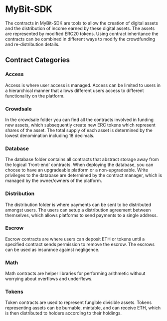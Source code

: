 # MyBit-SDK 
The contracts in MyBit-SDK are tools to allow the creation of digital assets and the distribution of income earned by these digital assets. The assets are represented by modified ERC20 tokens. Using contract inheritance the contracts can be combined in different ways to modify the crowdfunding and re-distribution details. 


## Contract Categories

### Access 
Access is where user access is managed. Access can be limited to users in a hierarchical manner that allows different users access to different functionality on the platform. 

### Crowdsale 
In the crowdsale folder you can find all the contracts involved in funding new assets, which subsequently create new ERC tokens which represent shares of the asset. The total supply of each asset is determined by the lowest denomination including 18 decimals.

### Database 
The database folder contains all contracts that abstract storage away from the logical 'front-end' contracts. When deploying the database, you can choose to have an upgradeable platform or a non-upgradeable. Write privileges to the database are determined by the contract manager, which is managed by the owner/owners of the platform. 

### Distribution 
The distribution folder is where payments can be sent to be distributed amongst users. The users can setup a distribution agreement between themselves, which allows platforms to send payments to a single address. 

### Escrow 
Escrow contracts are where users can deposit ETH or tokens until a specified contract sends permission to remove the escrow. The escrows can be used as insurance against negligence. 

### Math 
Math contracts are helper libraries for performing arithmetic without worrying about overflows and underflows. 

### Tokens 
Token contracts are used to represent fungible divisible assets. Tokens representing assets can be burnable, mintable, and can receive ETH, which is then distributed to holders according to their holdings. 
